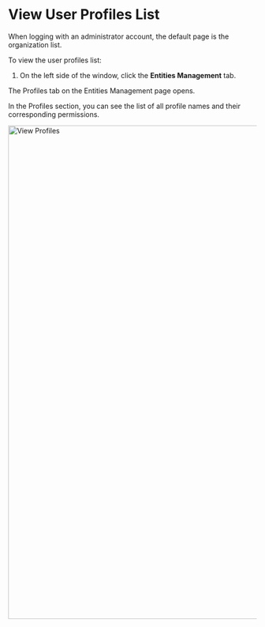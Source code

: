 # View User Profiles List

When logging with an administrator account, the default page is the organization list.

To view the user profiles list:

1. On the left side of the window, click the **Entities Management** tab.

The Profiles tab on the Entities Management page opens.

In the Profiles section, you can see the list of all profile names and their corresponding permissions.

 <img src="../images/view-all-user-profiles.png" alt="View Profiles" width="1000" height="1000"/>